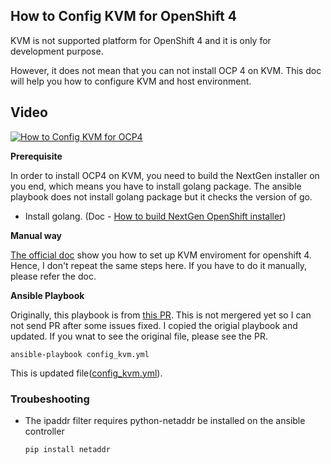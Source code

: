 How to Config KVM for OpenShift 4
---------------------------------

KVM is not supported platform for OpenShift 4 and it is only for development purpose.

However, it does not mean that you can not install OCP 4 on KVM. This doc will help you how to configure KVM and host environment.

## Video
[![How to Config KVM for OCP4](http://img.youtube.com/vi/ne_gN7WEjHU/0.jpg)](https://www.youtube.com/embed/ne_gN7WEjHU)

**Prerequisite**

In order to install OCP4 on KVM, you need to build the NextGen installer on you end, which means you have to install golang package.
The ansible playbook does not install golang package but it checks the version of go.

- Install golang. (Doc - [How to build NextGen OpenShift installer](../Build_CLI/README.md)) 


**Manual way**

[The official doc](https://github.com/openshift/installer/tree/master/docs/dev/libvirt) show you how to set up KVM enviroment for openshift 4. Hence, I don't repeat the same steps here. If you have to do it manually, please refer the doc. 


**Ansible Playbook**

Originally, this playbook is from [this PR](https://github.com/openshift/installer/blob/ffb427c07a24c30a17a2b13b4eb5096cb2f32609/hack/ocp_libvirt_setup.yaml). This is not mergered yet so I can not send PR after some issues fixed. I copied the origial playbook and updated. If you wnat to see the original file, please see the PR.

```
ansible-playbook config_kvm.yml
```

This is updated file([config_kvm.yml](./config_kvm.yml)).



### Troubeshooting

- The ipaddr filter requires python-netaddr be installed on the ansible controller
  ```
  pip install netaddr
  ```
